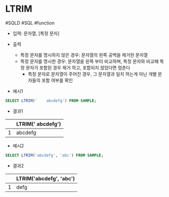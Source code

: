 # LTRIM

#SQLD #SQL #function 

- 입력: 문자열, \[특정 문자]
- 출력
	- 특정 문자를 명시하지 않은 경우: 문자열의 왼쪽 공백을 제거한 문자열
	- 특정 문자를 명시한 경우: 문자열을 왼쪽 부터 비교하며, 특정 문자와 비교해 특정 문자가 포함된 경우 제거 하고, 포함되지 않았다면 멈춘다
		- 특정 문자로 문자열이 주어진 경우, 그 문자열과 일치 하는게 아닌 개별 문자들의 포함 여부를 확인


- 예시1

```sql
SELECT LTRIM('    abcdefg') FROM SAMPLE;
```

- 결과1

|     | LTRIM('    abcdefg') |
| --- | ------- |
| 1   | abcdefg       |


- 예시2

```sql
SELECT LTRIM('abcdefg', 'abc') FROM SAMPLE;
```

- 결과2

|     | LTRIM('abcdefg', 'abc') |
| --- | ----------------------- |
| 1   | defg                    |

